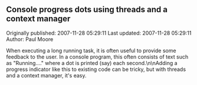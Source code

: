 ## Console progress dots using threads and a context manager 
Originally published: 2007-11-28 05:29:11 
Last updated: 2007-11-28 05:29:11 
Author: Paul Moore 
 
When executing a long running task, it is often useful to provide some feedback to the user. In a console program, this often consists of text such as "Running...." where a dot is printed (say) each second.\n\nAdding a progress indicator like this to existing code can be tricky, but with threads and a context manager, it's easy.